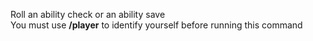 Roll an ability check or an ability save  
You must use **/player** to identify yourself before running this command